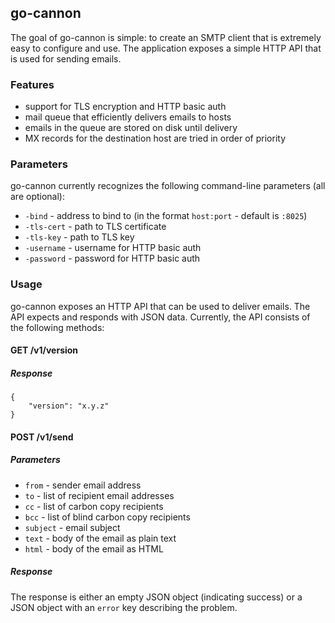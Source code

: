 ## go-cannon

The goal of go-cannon is simple: to create an SMTP client that is extremely easy to configure and use. The application exposes a simple HTTP API that is used for sending emails.

### Features

- support for TLS encryption and HTTP basic auth
- mail queue that efficiently delivers emails to hosts
- emails in the queue are stored on disk until delivery
- MX records for the destination host are tried in order of priority

### Parameters

go-cannon currently recognizes the following command-line parameters (all are optional):

- `-bind` - address to bind to (in the format `host:port` - default is `:8025`)
- `-tls-cert` - path to TLS certificate
- `-tls-key` - path to TLS key
- `-username` - username for HTTP basic auth
- `-password` - password for HTTP basic auth

### Usage

go-cannon exposes an HTTP API that can be used to deliver emails. The API expects and responds with JSON data. Currently, the API consists of the following methods:

#### GET /v1/version

##### Response

    {
        "version": "x.y.z"
    }

#### POST /v1/send

##### Parameters

- `from` - sender email address
- `to` - list of recipient email addresses
- `cc` - list of carbon copy recipients
- `bcc` - list of blind carbon copy recipients
- `subject` - email subject
- `text` - body of the email as plain text
- `html` - body of the email as HTML

##### Response

The response is either an empty JSON object (indicating success) or a JSON object with an `error` key describing the problem.
